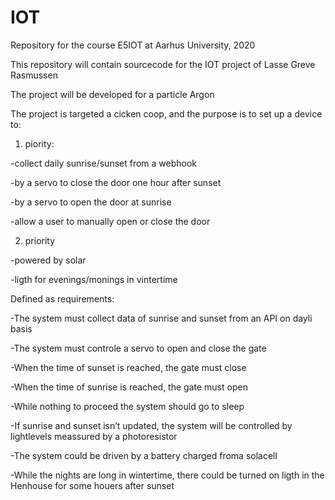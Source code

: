 # IOT
Repository for the course E5IOT at Aarhus University, 2020

This repository will contain sourcecode for the IOT project of Lasse Greve Rasmussen

The project will be developed for a particle Argon

The project is targeted a cicken coop, and the purpose is to set up a device to:


1. piority:

-collect daily sunrise/sunset from a webhook

-by a servo to close the door one hour after sunset

-by a servo to open the door at sunrise

-allow a user to manually open or close the door


2. priority

-powered by solar

-ligth for evenings/monings in vintertime


Defined as requirements:

-The system must collect data of sunrise and sunset from an API on dayli basis

-The system must controle a servo to open and close the gate

-When the time of sunset is reached, the gate must close

-When the time of sunrise is reached, the gate must open

-While nothing to proceed the system should go to sleep

-If sunrise and sunset isn’t updated, the system will be controlled by lightlevels meassured by a photoresistor

-The system could be driven by a battery charged froma solacell

-While the nights are long in wintertime, there could be turned on ligth in the Henhouse for some houers after sunset



